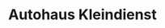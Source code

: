 ---
title: "Autohaus Kleindienst"
url: /kirchenthumbach/autohaus-kleindienst/
shop: Autowerkstatt
---